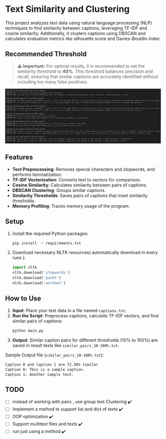 
# Text Similarity and Clustering

This project analyzes text data using natural language processing (NLP) techniques to find similarity between captions, leveraging TF-IDF and cosine similarity. Additionally, it clusters captions using DBSCAN and calculates evaluation metrics like silhouette score and Davies-Bouldin index.

## Recommended Threshold

> **⚠️ Important:** For optimal results, it is recommended to set the similarity threshold to **40%**. This threshold balances precision and recall, ensuring that similar captions are accurately identified without including too many false positives.

![Clustering Example](images/image.jpg)


## Features

- **Text Preprocessing**: Removes special characters and stopwords, and performs lemmatization.
- **TF-IDF Vectorization**: Converts text to vectors for comparison.
- **Cosine Similarity**: Calculates similarity between pairs of captions.
- **DBSCAN Clustering**: Groups similar captions.
- **Similarity Thresholds**: Saves pairs of captions that meet similarity thresholds.
- **Memory Profiling**: Tracks memory usage of the program.

## Setup

1. Install the required Python packages:
   ```bash
   pip install -r requirements.txt
   ```
   
2. Download necessary NLTK resources( automatically download in every runs ):
   ```python
   import nltk
   nltk.download('stopwords')
   nltk.download('punkt')
   nltk.download('wordnet')
   ```

## How to Use

1. **Input**: Place your text data in a file named `captions.txt`.
2. **Run the Script**: Preprocess captions, calculate TF-IDF vectors, and find similar pairs of captions:
   ```bash
   python main.py
   ```
3. **Output**: Similar caption pairs for different thresholds (10% to 100%) are saved in result texts like `similar_pairs_10-100%.txt`.

Sample Output file (`similar_pairs_10-100%.txt`):
```
Caption 0 and Caption 1 are 72.50% similar
Caption 0: This is a sample caption.
Caption 1: Another sample text.
```

## TODO

- [ ] instead of working with pairs , use group text Clustering ✔️
- [ ] Implement a method to support list and dict of texts ✔️
- [ ] OOP optimization ✔️
- [ ] Support multitext files and texts ✔️
- [ ] run just using a method ✔️
